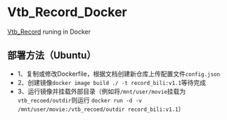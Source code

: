 # Vtb_Record_Docker

[Vtb_Record](https://github.com/NyaMisty/Vtb_Record) runing in Docker

## 部署方法（Ubuntu）

* 1、复制或修改Dockerfile，根据文档创建新仓库上传配置文件`config.json`
* 2、创建镜像`docker image build ./ -t record_bili:v1.1`等待完成
* 3、运行镜像并挂载外部目录（例如将`/mnt/user/movie`挂载为`vtb_recoed/outdir`则运行
`docker run -d -v /mnt/user/movie:/vtb_recoed/outdir record_bili:v1.1`）
